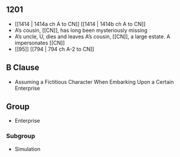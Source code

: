 ## 1201
- [[1414 | 1414a ch A to CN]] [[1414 | 1414b ch A to CN]] 
- A’s cousin, [[CN]], has long been mysteriously missing
- A’s uncle, U, dies and leaves A’s cousin, [[CN]], a large estate. A impersonates [[CN]]
- [[95]] [[794 | 794 ch A-2 to CN]] 

## B Clause
- Assuming a Fictitious Character When Embarking  Upon a Certain Enterprise

## Group
- Enterprise

### Subgroup
- Simulation

